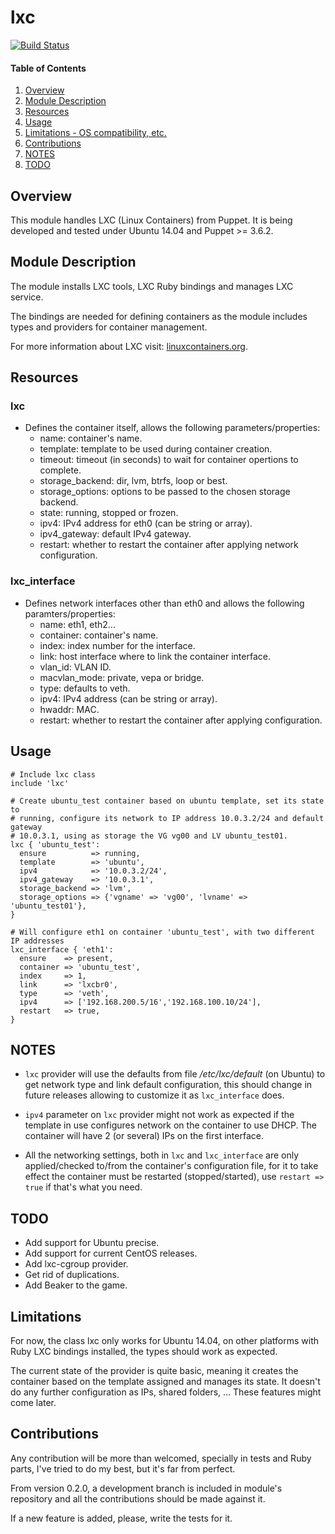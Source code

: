 # lxc

[![Build Status](https://travis-ci.org/tripledes/sjimenez-lxc.png?branch=master)](https://travis-ci.org/tripledes/sjimenez-lxc)

#### Table of Contents

1. [Overview](#overview)
2. [Module Description](#module-description)
3. [Resources](#resources)
4. [Usage](#usage)
5. [Limitations - OS compatibility, etc.](#limitations)
6. [Contributions](#contributions)
7. [NOTES](#notes)
8. [TODO](#todo)

## Overview

This module handles LXC (Linux Containers) from Puppet.
It is being developed and tested under Ubuntu 14.04 and Puppet >= 3.6.2.

## Module Description

The module installs LXC tools, LXC Ruby bindings and manages LXC service.

The bindings are needed for defining containers as the module includes types and
providers for container management.

For more information about LXC visit: [linuxcontainers.org](https://linuxcontainers.org/).

## Resources

### lxc

* Defines the container itself, allows the following parameters/properties:
  * name: container's name.
  * template: template to be used during container creation.
  * timeout: timeout (in seconds) to wait for container opertions to complete.
  * storage_backend: dir, lvm, btrfs, loop  or best.
  * storage_options: options to be passed to the chosen storage backend.
  * state: running, stopped or frozen.
  * ipv4: IPv4 address for eth0 (can be string or array).
  * ipv4_gateway: default IPv4 gateway.
  * restart: whether to restart the container after applying network configuration.

### lxc_interface

* Defines network interfaces other than eth0 and allows the following paramters/properties:
  * name: eth1, eth2...
  * container: container's name.
  * index: index number for the interface.
  * link: host interface where to link the container interface.
  * vlan_id: VLAN ID.
  * macvlan_mode: private, vepa or bridge.
  * type: defaults to veth.
  * ipv4: IPv4 address (can be string or array).
  * hwaddr: MAC.
  * restart: whether to restart the container after applying configuration.

## Usage

```Puppet
# Include lxc class
include 'lxc'

# Create ubuntu_test container based on ubuntu template, set its state to
# running, configure its network to IP address 10.0.3.2/24 and default gateway
# 10.0.3.1, using as storage the VG vg00 and LV ubuntu_test01.
lxc { 'ubuntu_test':
  ensure          => running,
  template        => 'ubuntu',
  ipv4            => '10.0.3.2/24',
  ipv4_gateway    => '10.0.3.1',
  storage_backend => 'lvm',
  storage_options => {'vgname' => 'vg00', 'lvname' => 'ubuntu_test01'},
}

# Will configure eth1 on container 'ubuntu_test', with two different IP addresses
lxc_interface { 'eth1':
  ensure    => present,
  container => 'ubuntu_test',
  index     => 1,
  link      => 'lxcbr0',
  type      => 'veth',
  ipv4      => ['192.168.200.5/16','192.168.100.10/24'],
  restart   => true,
}
```

## NOTES

* ```lxc``` provider will use the defaults from file */etc/lxc/default*
(on Ubuntu) to get network type and link default configuration, this should
change in future releases allowing to customize it as ```lxc_interface``` does.

* ```ipv4``` parameter on ```lxc``` provider might not work as expected if the
template in use configures network on the container to use DHCP. The container
will have 2 (or several) IPs on the first interface.

* All the networking settings, both in ```lxc``` and ```lxc_interface``` are only
applied/checked to/from the container's configuration file, for it to take effect the
container must be restarted (stopped/started), use ```restart => true``` if that's
what you need.

## TODO

* Add support for Ubuntu precise.
* Add support for current CentOS releases.
* Add lxc-cgroup provider.
* Get rid of duplications.
* Add Beaker to the game.

## Limitations

For now, the class lxc only works for Ubuntu 14.04, on other platforms with Ruby LXC
bindings installed, the types should work as expected.

The current state of the provider is quite basic, meaning it creates the container based
on the template assigned and manages its state. It doesn't do any further configuration as
IPs, shared folders, ... These features might come later.

## Contributions

Any contribution will be more than welcomed, specially in tests and Ruby parts,
I've tried to do my best, but it's far from perfect.

From version 0.2.0, a development branch is included in module's repository and all the
contributions should be made against it.

If a new feature is added, please, write the tests for it.
